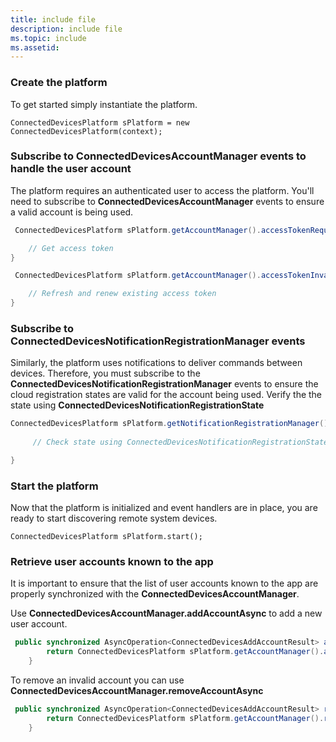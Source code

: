 ```yaml
---
title: include file
description: include file
ms.topic: include
ms.assetid: 
---
```


### Create the platform


To get started simply instantiate the platform.

`ConnectedDevicesPlatform sPlatform = new ConnectedDevicesPlatform(context);`

### Subscribe to ConnectedDevicesAccountManager events to handle the user account 

The platform requires an authenticated user to access the platform.  You'll need to subscribe to **ConnectedDevicesAccountManager** events to ensure a valid account is being used. 

```Java
 ConnectedDevicesPlatform sPlatform.getAccountManager().accessTokenRequested().subscribe((accountManager, args) -> {

    // Get access token
}
```

```Java
 ConnectedDevicesPlatform sPlatform.getAccountManager().accessTokenInvalidated().subscribe((accountManager, args) -> {

    // Refresh and renew existing access token
}
```


### Subscribe to ConnectedDevicesNotificationRegistrationManager events

Similarly, the platform uses notifications to deliver commands between devices.  Therefore, you must subscribe to the **ConnectedDevicesNotificationRegistrationManager** events to ensure the cloud registration states are valid for the account being used.  Verify the the state using **ConnectedDevicesNotificationRegistrationState**

```Java
ConnectedDevicesPlatform sPlatform.getNotificationRegistrationManager().notificationRegistrationStateChanged().subscribe((notificationRegistrationManager, args) -> {
    
     // Check state using ConnectedDevicesNotificationRegistrationState enum

}
```
### Start the platform
Now that the platform is initialized and event handlers are in place, you are ready to start discovering remote system devices.  

`ConnectedDevicesPlatform sPlatform.start();`

### Retrieve user accounts known to the app

It is important to ensure that the list of user accounts known to the app are properly synchronized with the **ConnectedDevicesAccountManager**.

Use **ConnectedDevicesAccountManager.addAccountAsync** to add a new user account.

```Java
 public synchronized AsyncOperation<ConnectedDevicesAddAccountResult> addAccountToAccountManagerAsync(ConnectedDevicesAccount account) {
        return ConnectedDevicesPlatform sPlatform.getAccountManager().addAccountAsync(account);
    }
```

To remove an invalid account you can use **ConnectedDevicesAccountManager.removeAccountAsync**

```Java
 public synchronized AsyncOperation<ConnectedDevicesAddAccountResult> removeAccountToAccountManagerAsync(ConnectedDevicesAccount account) {
        return ConnectedDevicesPlatform sPlatform.getAccountManager().removeAccountAsync(account);
    }
```
